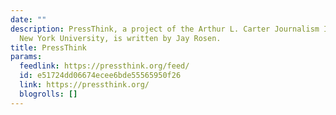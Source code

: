 ```yaml
---
date: ""
description: PressThink, a project of the Arthur L. Carter Journalism Institute at
  New York University, is written by Jay Rosen.
title: PressThink
params:
  feedlink: https://pressthink.org/feed/
  id: e51724dd06674ecee6bde55565950f26
  link: https://pressthink.org/
  blogrolls: []
---
```

